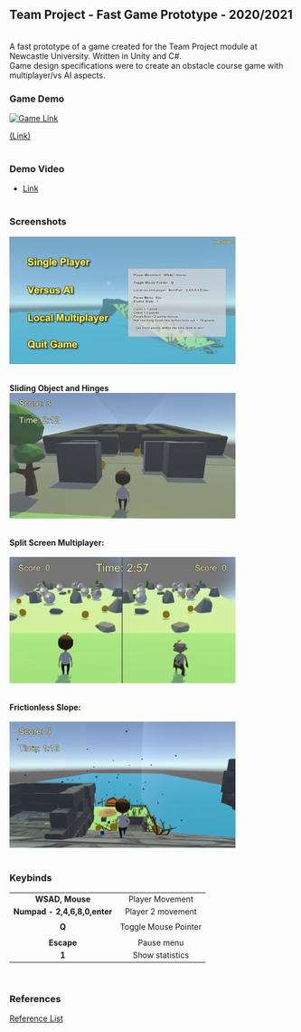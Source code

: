 ## Team Project - Fast Game Prototype - 2020/2021
<br />
A fast prototype of a game created for the Team Project module at Newcastle University. Written in Unity and C#.<br />
Game design specifications were to create an obstacle course game with multiplayer/vs AI aspects.
<br />


### Game Demo
<a href = "https://akeilee.github.io/Team-Project-Game-Prototype/"><img src="https://github.com/Akeilee/Team-Project-Game-Prototype/blob/main/Screenshot/gifgameplay.gif" alt = "Game Link" width = "250"></a>

[(Link)](https://akeilee.github.io/Team-Project-Game-Prototype/)<br /><br />


### Demo Video
- [Link](https://youtu.be/OEXpDLsSErM)
<br /><br />


### Screenshots
<a name = "menu"><img src="https://github.com/Akeilee/Team-Project-Game-Prototype/blob/main/Screenshot/Thumbnail.png" width = "400"></a> <br /><br />

**Sliding Object and Hinges**
<a name = "stateobjects"><img src="https://github.com/Akeilee/Team-Project-Game-Prototype/blob/main/Screenshot/stateObjects.png" width = "400"></a> <br /><br />

**Split Screen Multiplayer:**<br /><br />
<a name = "multiplayer"><img src="https://github.com/Akeilee/Team-Project-Game-Prototype/blob/main/Screenshot/splitScreen.png" width = "400"></a> <br /><br />

**Frictionless Slope:**<br /><br />
<a name = "slope"><img src="https://github.com/Akeilee/Team-Project-Game-Prototype/blob/main/Screenshot/frictionlessSlope.png" width = "400"></a> <br /><br />

### Keybinds
| | |
| :---: | :---: |
|**WSAD, Mouse**| Player Movement |
|**Numpad - 2,4,6,8,0,enter**| Player 2 movement|
| | |
|**Q**|Toggle Mouse Pointer|
| | |
|**Escape**| Pause menu |
|**1**| Show statistics |
<br />


### References
[Reference List](https://github.com/Akeilee/Team-Project-Game-Prototype/blob/main/Screenshot/ReferenceList.txt)
